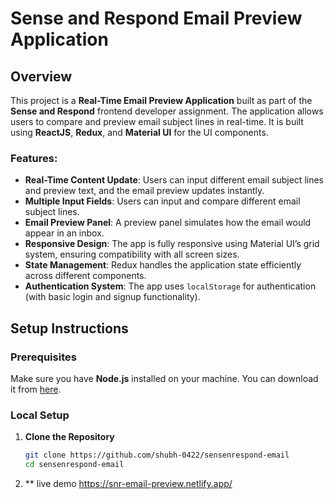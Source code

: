 # Sense and Respond Email Preview Application

## Overview

This project is a **Real-Time Email Preview Application** built as part of the **Sense and Respond** frontend developer assignment. The application allows users to compare and preview email subject lines in real-time. It is built using **ReactJS**, **Redux**, and **Material UI** for the UI components.

### Features:

- **Real-Time Content Update**: Users can input different email subject lines and preview text, and the email preview updates instantly.
- **Multiple Input Fields**: Users can input and compare different email subject lines.
- **Email Preview Panel**: A preview panel simulates how the email would appear in an inbox.
- **Responsive Design**: The app is fully responsive using Material UI’s grid system, ensuring compatibility with all screen sizes.
- **State Management**: Redux handles the application state efficiently across different components.
- **Authentication System**: The app uses `localStorage` for authentication (with basic login and signup functionality).

## Setup Instructions

### Prerequisites

Make sure you have **Node.js** installed on your machine. You can download it from [here](https://nodejs.org/).

### Local Setup

1. **Clone the Repository**

   ```bash
   git clone https://github.com/shubh-0422/sensenrespond-email
   cd sensenrespond-email


2. ** live demo https://snr-email-preview.netlify.app/


